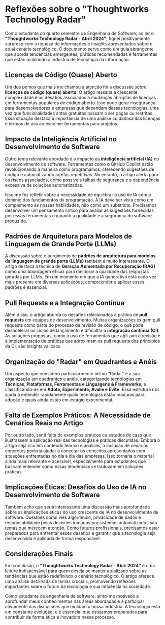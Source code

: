 # Reflexões sobre o "Thoughtworks Technology Radar"

Como estudante do quarto semestre de Engenharia de Software, ao ler o **"Thoughtworks Technology Radar - Abril 2024"**, fiquei positivamente surpreso com a riqueza de informações e insights apresentados sobre o atual cenário tecnológico. O documento serve como um guia abrangente que aborda tendências emergentes, práticas recomendadas e ferramentas que estão moldando a indústria de tecnologia da informação.

## Licenças de Código (Quase) Aberto

Um dos pontos que mais me chamou a atenção foi a discussão sobre **licenças de código (quase) aberto**. O artigo ressalta a crescente complexidade e os desafios associados a mudanças abruptas de licenças em ferramentas populares de código aberto. Isso pode gerar insegurança para desenvolvedores e empresas que dependem dessas tecnologias, uma vez que funcionalidades antes gratuitas passam a ser pagas ou restritas. Essa situação destaca a importância de uma análise cuidadosa das licenças e termos de uso ao escolher ferramentas para projetos.

## Impacto da Inteligência Artificial no Desenvolvimento de Software

Outro tema relevante abordado é o impacto da **inteligência artificial (IA)** no desenvolvimento de software. Ferramentas como o GitHub Copilot estão revolucionando a maneira como programamos, oferecendo sugestões de código e automatizando tarefas repetitivas. No entanto, o artigo alerta para os riscos associados, como possíveis falhas de segurança e a dependência excessiva de soluções automatizadas. 

Isso me fez refletir sobre a necessidade de equilibrar o uso de IA com o domínio dos fundamentos da programação. A IA deve ser vista como um complemento às nossas habilidades, não como um substituto. Precisamos desenvolver um pensamento crítico para avaliar as sugestões fornecidas por essas ferramentas e garantir a qualidade e a segurança do software produzido.

## Padrões de Arquitetura para Modelos de Linguagem de Grande Porte (LLMs)

A discussão sobre o surgimento de **padrões de arquitetura para modelos de linguagem de grande porte (LLMs)** também é muito interessante. O artigo destaca a técnica de **Geração Aumentada por Recuperação (RAG)** como uma abordagem eficaz para melhorar a qualidade das respostas geradas por LLMs. Em um momento em que a IA generativa está cada vez mais presente em diversas aplicações, compreender e aplicar esses padrões é essencial.

## Pull Requests e a Integração Contínua

Além disso, o artigo aborda os desafios relacionados à prática de **pull requests** em equipes de desenvolvimento. Muitas organizações exigem pull requests como parte do processo de revisão de código, o que pode desacelerar os ciclos de lançamento e dificultar a **integração contínua (CI)**. As soluções propostas, como o uso de ferramentas que agilizam a revisão e a implementação de práticas que aproximam os pull requests dos princípios da CI, são insights valiosos.

## Organização do "Radar" em Quadrantes e Anéis

Um aspecto que considero particularmente útil no "Radar" é a sua organização em quadrantes e anéis, categorizando tecnologias em **Técnicas, Plataformas, Ferramentas e Linguagens & Frameworks**, e classificando-as em **Adote, Experimente, Avalie e Evite**. Essa estrutura nos ajuda a entender rapidamente quais tecnologias estão maduras para adoção e quais ainda estão em estágio experimental. 

## Falta de Exemplos Práticos: A Necessidade de Cenários Reais no Artigo

Por outro lado, senti falta de exemplos práticos ou estudos de caso que ilustrassem a aplicação real das tecnologias e práticas discutidas. Embora o artigo seja rico em conteúdo teórico e análises, a inclusão de cenários concretos poderia ajudar a conectar os conceitos apresentados com situações enfrentadas no dia a dia das empresas. Isso tornaria o material ainda mais relevante e acessível, especialmente para estudantes que buscam entender como essas tendências se traduzem em soluções práticas.

## Implicações Éticas: Desafios do Uso de IA no Desenvolvimento de Software

Também acho que seria interessante uma discussão mais aprofundada sobre as implicações éticas do uso crescente de IA no desenvolvimento de software. Questões como viés algorítmico, privacidade de dados e responsabilidade pelas decisões tomadas por sistemas automatizados são temas que merecem atenção. Como futuros profissionais, precisamos estar preparados para enfrentar esses desafios e garantir que a tecnologia seja desenvolvida e aplicada de forma responsável. 

## Considerações Finais

Em conclusão, o **"Thoughtworks Technology Radar - Abril 2024"** é uma leitura indispensável para quem deseja se manter atualizado sobre as tendências que estão redefinindo o cenário tecnológico. O artigo oferece uma análise detalhada de temas cruciais, promovendo reflexões importantes sobre o futuro da tecnologia e sua influência na sociedade.

Como estudante de engenharia de software, sinto-me motivado a aprofundar meus conhecimentos nas áreas abordadas e a participar ativamente das discussões que moldam a nossa indústria. A tecnologia está em constante evolução, e é essencial que estejamos preparados para contribuir de forma ética e inovadora nesse processo.
